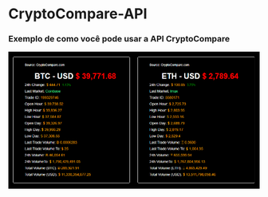 # CryptoCompare-API
### Exemplo de como você pode usar a API CryptoCompare

<img src="display.jpg">
